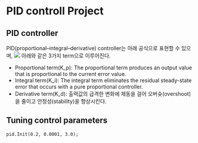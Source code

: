 # PID controll Project

## PID controller
PID(proportional–integral–derivative) controller는 아래 공식으로 표현할 수 있으며, 
![](https://wikimedia.org/api/rest_v1/media/math/render/svg/708c8516a7531aca1fa256551f73752fae023e9c)
아래와 같은 3가지 term으로 이루어진다. 
* Proportional term(K_p): The proportional term produces an output value that is proportional to the current error value.
* Integral term(K_i): The integral term eliminates the residual steady-state error that occurs with a pure proportional controller.
* Derivative term(K_d): 출력값의 급격한 변화에 제동을 걸어 오버슛(overshoot)을 줄이고 안정성(stability)을 향상시킨다.

## Tuning control parameters
```
pid.Init(0.2, 0.0001, 3.0);
```

